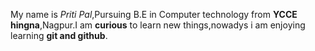 My name is _Priti Pal_,Pursuing B.E in Computer technology from **YCCE hingna**,Nagpur.I am **curious** to learn new things,nowadys i am enjoying learning **git and github**.

